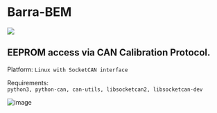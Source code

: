 # Barra-BEM

  <a href="https://testerpresent.com.au/"><img src="https://img.shields.io/badge/Tester Present -Specialist Automotive Solutions-blue" /></a>

## EEPROM access via CAN Calibration Protocol.

Platform:
`Linux with SocketCAN interface`
  
Requirements:  
`python3, python-can, can-utils, libsocketcan2, libsocketcan-dev`


![image](https://github.com/jakka351/FG-Falcon/assets/57064943/2e2a5200-5c13-420d-99dc-9b3fc0c344f1)
